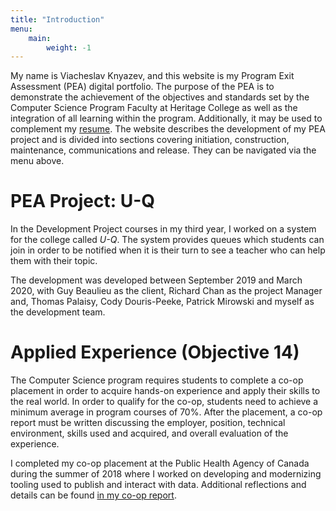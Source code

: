 ```yaml
---
title: "Introduction"
menu: 
    main:
        weight: -1
---
```


My name is Viacheslav Knyazev, and this website is my Program Exit Assessment (PEA) digital portfolio. The purpose of the PEA is to demonstrate the achievement of the objectives and standards set by the Computer Science Program Faculty at Heritage College as well as the integration of all learning within the program. Additionally, it may be used to complement my [resume](https://knyzorg.github.io/Resume). The website describes the development of my PEA project and is divided into sections covering initiation, construction, maintenance, communications and release. They can be navigated via the menu above. 

# PEA Project: U-Q

In the Development Project courses in my third year, I worked on a system for the college called _U-Q_. The system provides queues which students can join in order to be notified when it is their turn to see a teacher who can help them with their topic.

The development was developed between September 2019 and March 2020, with Guy Beaulieu as the client, Richard Chan as the project Manager and, Thomas Palaisy, Cody Douris-Peeke, Patrick Mirowski and myself as the development team.

# Applied Experience (Objective 14)

The Computer Science program requires students to complete a co-op placement in order to acquire hands-on experience and apply their skills to the real world. In order to qualify for the co-op, students need to achieve a minimum average in program courses of 70%. After the placement, a co-op report must be written discussing the employer, position, technical environment, skills used and acquired, and overall evaluation of the experience. 

I completed my co-op placement at the Public Health Agency of Canada during the summer of 2018 where I worked on developing and modernizing tooling used to publish and interact with data. Additional reflections and details can be found [in my co-op report](/files/1735714_COOP_Report.pdf).